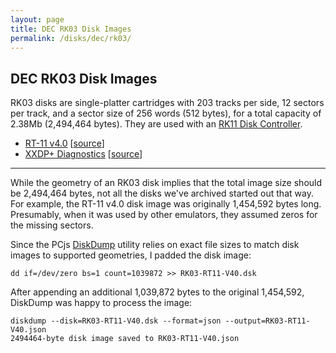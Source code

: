 ```yaml
---
layout: page
title: DEC RK03 Disk Images
permalink: /disks/dec/rk03/
---
```


DEC RK03 Disk Images
--------------------

RK03 disks are single-platter cartridges with 203 tracks per side, 12 sectors per track, and a sector size of
256 words (512 bytes), for a total capacity of 2.38Mb (2,494,464 bytes).  They are used with an
[RK11 Disk Controller](/devices/pdp11/rk11/).

* [RT-11 v4.0](rt11v4/) [[source](http://skn.noip.me/pdp11/rk1.dsk)]
* [XXDP+ Diagnostics](xxdp/) [[source](http://skn.noip.me/pdp11/rk2.dsk)]

---

While the geometry of an RK03 disk implies that the total image size should be 2,494,464 bytes, not all the
disks we've archived started out that way.  For example, the RT-11 v4.0 disk image was originally 1,454,592
bytes long.  Presumably, when it was used by other emulators, they assumed zeros for the missing sectors.

Since the PCjs [DiskDump](/modules/diskdump/) utility relies on exact file sizes to match disk images to
supported geometries, I padded the disk image:

	dd if=/dev/zero bs=1 count=1039872 >> RK03-RT11-V40.dsk

After appending an additional 1,039,872 bytes to the original 1,454,592, DiskDump was happy to process the
image:

	diskdump --disk=RK03-RT11-V40.dsk --format=json --output=RK03-RT11-V40.json
	2494464-byte disk image saved to RK03-RT11-V40.json
